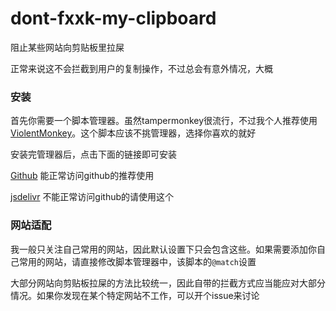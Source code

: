 # dont-fxxk-my-clipboard
阻止某些网站向剪贴板里拉屎

正常来说这不会拦截到用户的复制操作，不过总会有意外情况，大概

### 安装

首先你需要一个脚本管理器。虽然tampermonkey很流行，不过我个人推荐使用[ViolentMonkey](https://violentmonkey.github.io/)。这个脚本应该不挑管理器，选择你喜欢的就好

安装完管理器后，点击下面的链接即可安装

[Github](https://github.com/KoishiMoe/dont-fxxk-my-clipboard/raw/refs/heads/main/dfmc.user.js) 能正常访问github的推荐使用

[jsdelivr](https://cdn.jsdelivr.net/gh/KoishiMoe/dont-fxxk-my-clipboard@master/dfmc.user.min.js) 不能正常访问github的请使用这个


### 网站适配

我一般只关注自己常用的网站，因此默认设置下只会包含这些。如果需要添加你自己常用的网站，请直接修改脚本管理器中，该脚本的`@match`设置

大部分网站向剪贴板拉屎的方法比较统一，因此自带的拦截方式应当能应对大部分情况。如果你发现在某个特定网站不工作，可以开个issue来讨论
